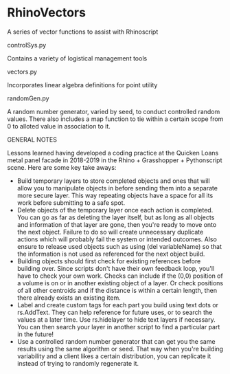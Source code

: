# RhinoVectors
A series of vector functions to assist with Rhinoscript


controlSys.py

Contains a variety of logistical management tools

vectors.py

Incorporates linear algebra definitions for point utility

randomGen.py

A random number generator, varied by seed, to conduct controlled random values. There also includes a map function to tie within a certain scope from 0 to alloted value in association to it.

GENERAL NOTES

Lessons learned having developed a coding practice at the Quicken Loans metal panel facade in 2018-2019 in the Rhino + Grasshopper + Pythonscript scene. Here are some key take aways:

- Build temporary layers to store completed objects and ones that will allow you to manipulate objects in before sending them into a separate more secure layer. This way repeating objects have a space for all its work before submitting to a safe spot.
- Delete objects of the temporary layer once each action is completed. You can go
as far as deleting the layer itself, but as long as all objects and information of that layer are gone, then you're ready to move onto the next object. Failure to do so will create unnecessary duplicate actions which will probably fail the system or intended outcomes. Also ensure to release used objects such as using (del variableName) so that the information is not used as referenced for the next object build.
- Building objects should first check for existing references before building over. Since scripts don't have their own feedback loop, you'll have to check your own work. Checks can include if the (0,0) position of a volume is on or in another existing object of a layer. Or check positions of all other centroids and if the distance is within a certain length, then there already exists an existing
item.
- Label and create custom tags for each part you build using text dots or rs.AddText. They can help reference for future uses, or to search the values at a later time. Use rs.hidelayer to hide text layers if necessary. You can then search your layer in another script to find a particular part in the future!
- Use a controlled random number generator that can get you the same results using the same algorithm or seed. That way when you're building variability and a client likes a certain distribution, you can replicate it instead of trying to randomly regenerate it.
